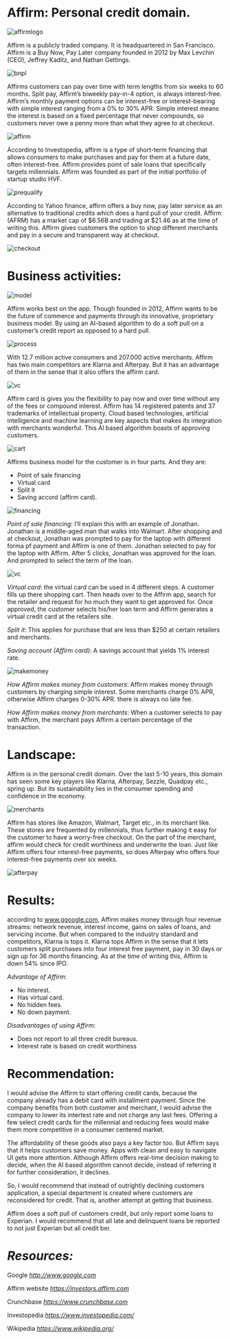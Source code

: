 # Affirm: Personal credit domain.


![affirmlogo](images/affirm%20main.png)

Affirm is a publicly traded company. It is headquartered in San Francisco.  Affirm is a Buy Now, Pay Later company founded in 2012 by Max Levchin (CEO), Jeffrey Kaditz, and Nathan Gettings. 

![bnpl](Images/Affirm2.jpeg)

Affirms customers can pay over time with term lengths from six weeks to 60 months. Split pay, Affirm’s biweekly pay-in-4 option, is always interest-free. Affirm’s monthly payment options can be interest-free or interest-bearing with simple interest ranging from a 0% to 30% APR. Simple interest means the interest is based on a fixed percentage that never compounds, so customers never owe a penny more than what they agree to at checkout. 

![affirm](images/affirm1.png)

According to Investopedia, affirm is a type of short-term financing that allows consumers to make purchases and pay for them at a future date, often interest-free. Affirm provides point of sale loans that specifically targets millennials. Affirm was founded as part of the initial portfolio of startup studio HVF. 

![prequalify](images/prequalify.png)


According to Yahoo finance, affirm offers a buy now, pay later service as an alternative to traditional credits which does a hard pull of your credit. Affirm (AFRM) has a market cap of $6.56B and trading at $21.46 as at the time of writing this. Affirm gives customers the option to shop different merchants and pay in a secure and transparent way at checkout. 

![checkout](images/checkout%20system.jpeg)

# Business activities:

![model](images/affirm-business-model.png)

Affirm works best on the app. Though founded in 2012, Affirm wants to be the future of commerce and payments through its innovative, proprietary business model. By using an AI-based algorithm to do a soft pull on a customer’s credit report as opposed to a hard pull.

![process](images/the%20process.png)

With 12.7 million active consumers and 207.000 active merchants. Affirm has two main competitors are Klarna and Afterpay. But it has an advantage of them in the sense that it also offers the affirm card. 

![vc](images/virtualcard.png)

Affirm card is gives you the flexibility to pay now and over time without any of the fees or compound interest. Affirm has 14 registered patents and 37 trademarks of intellectual property. Cloud based technologies, artificial intelligence and machine learning are key aspects that makes its integration with merchants wonderful. This AI based algorithm boasts of approving customers.

![cart](images/cart.png)

Affirms business model for the customer is in four parts. And they are:
-	Point of sale financing
-	Virtual card
-	Split it
-	Saving accord (affirm card).

![financing](images/Affirm%20financing.png)

*Point of sale financing*: I’ll explain this with an example of Jonathan. Jonathan is a middle-aged man that walks into Walmart. After shopping and at checkout, Jonathan was prompted to pay for the laptop with different forma pf payment and Affirm is one of them. Jonathan selected to pay for the laptop with Affirm. After 5 clicks, Jonathan was approved for the loan. And prompted to select the term of the loan.


![vc](images/Buy%20now%20pay%20later.png)

*Virtual card*: the virtual card can be used in 4 different steps. A customer fills up there shopping cart. Then heads over to the Affirm app, search for the retailer and request for ho much they want to get approved for. Once approved, the customer selects his/her loan term and Affirm generates a virtual credit card at the retailers site. 

*Split it*: This applies for purchase that are less than $250 at certain retailers and merchants.

*Saving account (Affirm card)*: A savings account that yields 1% interest rate.


![makemoney](images/make%20money.jpeg)

*How Affirm makes money from customers*: Affirm makes money through customers by charging simple interest. Some merchants charge 0% APR, otherwise Affirm charges 0-30% APR. there is always no late fee.

*How Affirm makes money from merchants*: When a customer selects to pay with Affirm, the merchant pays Affirm a certain percentage of the transaction.

# Landscape: 
Affirm is in the personal credit domain. Over the last 5-10 years, this domain has seen some key players like Klarna, Afterpay, Sezzle, Quadpay etc., spring up. But its sustainability lies in the consumer spending and confidence in the economy.

![merchants](images/amazon%20and%20affirm.jpeg)

Affirm has stores like Amazon, Walmart, Target etc., in its merchant like. These stores are frequented by millennials, thus further making it easy for the customer to have a worry-free checkout. On the part of the merchant, affirm would check for credit worthiness and underwrite the loan. Just like Affirm offers four interest-free payments, so does Afterpay who offers four interest-free payments over six weeks.

![afterpay](images/Affirm....%20start%20here.png)

# Results:
according to www.ggoogle.com, Affirm makes money through four revenue streams: network revenue, interest income, gains on sales of loans, and servicing income. But when compared to the industry standard and competitors, Klarna is tops it. Klarna tops Affirm in the sense that it lets customers split purchases into four interest free payment, pay in 30 days or sign up for 36 months financing. As at the time of writing this, Affirm is down 54% since IPO.

*Advantage of Affirm*:
-	No interest.
-	Has virtual card.
-	No hidden fees.
-	No down payment.

*Disadvantages of using Affirm*:
-	Does not report to all three credit bureaus.
-	Interest rate is based on credit worthiness

# Recommendation:
I would advise the Affirm to start offering credit cards, because the company already has a debit card with installment payment. Since the company benefits from both customer and merchant, I would advise the company to lower its intertest rate and not charge any last fees. Offering a few select credit cards for the millennial and reducing fees would make them more competitive in a consumer centered market. 

The affordability of these goods also pays a key factor too. But Affirm says that it helps customers save money. Apps with clean and easy to navigate UI gets more attention. Although Affirm offers real-time decision making to decide, when the AI based algorithm cannot decide, instead of referring it for further consideration, it declines. 

So, I would recommend that instead of outrightly declining customers application, a special department is created where customers are reconsidered for credit. That is, another attempt at getting that business. 

Affirm does a soft pull of customers credit, but only report some loans to Experian. I would recommend that all late and delinquent loans be reported to not just Experian but all credit ber.

# *Resources:*
Google *<http://www.google.com>*

Affirm website *<https://investors.affirm.com>*

Crunchbase *<https://www.crunchbase.com>*

Investopedia *<https://www.investopedia.com/>*

Wikipedia *<https://www.wikipedia.org/>*
